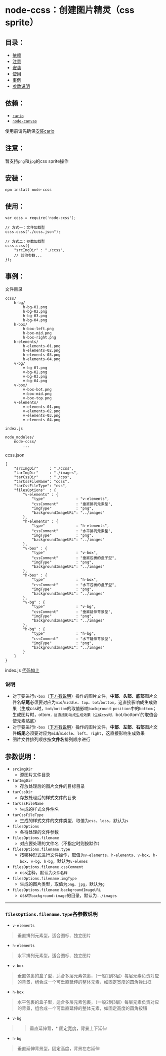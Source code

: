 # node-ccss：创建图片精灵（css sprite）


## 目录：

* [依赖](#依赖)
* [注意](#注意)
* [安装](#安装)
* [使用](#使用)
* [事例](#事例)
* [参数说明](#参数说明)


## 依赖：

* [`cario`](http://cairographics.org/)
* [`node-canvas`](https://github.com/LearnBoost/node-canvas)

使用前请先确保[安装cario](https://github.com/LearnBoost/node-canvas/wiki/_pages)


## 注意：

暂支持`png`和`jpg`的css sprite操作


## 安装：

	npm install node-ccss


## 使用：

	var ccss = require('node-ccss');
	
	// 方式一：文件加载型
	ccss.ccss("./ccss.json");
	
	// 方式二：参数加载型
	ccss.ccss({
		"srcImgDir" : "./ccss",
		// 其他参数...
	});


## 事例：

文件目录

	ccss/
		h-bg/
			h-bg-01.png
			h-bg-02.png
			h-bg-03.png
			h-bg-04.png
		h-box/
			h-box-left.png
			h-box-mid.png
			h-box-right.png
		h-elements/
			h-elements-01.png
			h-elements-02.png
			h-elements-03.png
			h-elements-04.png
		v-bg/
			v-bg-01.png
			v-bg-02.png
			v-bg-03.png
			v-bg-04.png
		v-box/
			v-box-bot.png
			v-box-mid.png
			v-box-top.png
		v-elements/
			v-elements-01.png
			v-elements-02.png
			v-elements-03.png
			v-elements-04.png
			
	index.js
	
	node_modules/
		node-ccss/
			...
		

ccss.json

	{
        "srcImgDir"     : "./ccss",
        "tarImgDir"     : "./images",
        "tarCssDir"     : "./css",
        "tarCssFileName": "ccss",
        "tarCssFileType": "css",
        "filesOptions"  : {
            "v-elements" : {
                "type"              : "v-elements",
                "cssComment"        : "垂直排列元素型",
                "imgType"           : "png",
                "backgroundImageURL": "../images"
            },
            "h-elements" : {
                "type"              : "h-elements",
                "cssComment"        : "水平排列元素型",
                "imgType"           : "png",
                "backgroundImageURL": "../images"
            },
            "v-box" : {
                "type"              : "v-box",
                "cssComment"        : "垂直包裹的盒子型",
                "imgType"           : "png",
                "backgroundImageURL": "../images"
            },
            "h-box" : {
                "type"              : "h-box",
                "cssComment"        : "水平包裹的盒子型",
                "imgType"           : "png",
                "backgroundImageURL": "../images"
            },
            "v-bg" : {
                "type"              : "v-bg",
                "cssComment"        : "垂直延伸背景型",
                "imgType"           : "png",
                "backgroundImageURL": "../images"
            },
            "h-bg" : {
                "type"              : "h-bg",
                "cssComment"        : "水平延伸背景型",
                "imgType"           : "png",
                "backgroundImageURL": "../images"
            }
        }
    }
    
index.js [代码如上](#使用)

### 说明

* 对于要进行`v-box`（[下方有说明](#参数说明)）操作的图片文件，**中部**、**头部**、**底部**图片文件名**结尾**必须要对应为`mid`/`middle`、`top`、`bot`/`bottom`，这直接影响成生成效果（生成css时，`bot`/`bottom`的取值影响`background-position`中的`bottom`；生成图片时，ottom`，这直接影响成生成效果（生成css时，`bot`/`bottom`的取值会使元素贴底）
* 对于要进行`h-box`（[下方有说明](#参数说明)）操作的图片文件，**中部**、**左部**、**右部**图片文件**结尾**必须要对应为`mid`/`middle`、`left`、`right`，这直接影响生成效果
* 图片文件排列顺序按**文件名**排列顺序进行

  
## 参数说明：

* `srcImgDir`
	* 源图片文件目录
* `tarImgDir` 
	* 存放处理后的图片文件的目标目录
* `tarCssDir`
	* 存放处理后的样式文件的目录
* `tarCssFileName`
	* 生成的样式文件件名
* `tarCssFileType`
	* 生成的样式文件的文件类型，取值为`css`、`less`，默认为`s`
* `filesOptions`
	* 各待处理的文件参数
* `filesOptions.filename`
	* 对应要处理的文件名（不指定时则按默作）
* `filesOptions.filename.type`
	* 按哪种形式进行文件操作，取值为`v-elements`、`h-elements`、`v-box`、`h-box`、`v-bg`、`h-bg`，默认为`v-elemes`
* `filesOptions.filename.cssComment`
	* css注释，默认为`文件名释`
* `filesOptions.filename.imgType`
	* 生成的图片类型，取值为`png`、`jpg`，默认为`g`
* `filesOptions.filename.backgroundImageURL`
	* css中`background-image`的目录，默认为`../images`

***

### `filesOptions.filename.type`各参数说明

* `v-elements`

> 垂直排列元素型，适合图标、独立图片

* `h-elements`

> 水平排列元素型，适合图标、独立图片

* `v-box`

> 垂直包裹的盒子型，适合多层元素包裹，（一般2到3层）每层元素负责对应的背景，组合成一个可垂直延伸的整体元素，如固定宽度的圆角弹出框

* `h-box`

> 水平包裹的盒子型，适合多层元素包裹，（一般2到3层）每层元素负责对应的背景，组合成一个可垂直延伸的整体元素，如固定高度的圆角按钮

* `v-bg`

> > 垂直延伸背，* 固定宽度，背景上下延伸

* `h-bg`

> 垂直延伸背景型，固定高度，背景左右延伸

